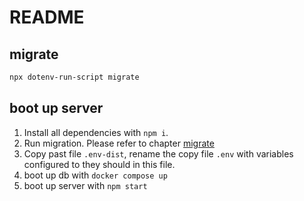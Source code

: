 # README

## migrate

```sh
npx dotenv-run-script migrate
```

## boot up server

1. Install all dependencies with `npm i`.
2. Run migration. Please refer to chapter [migrate](#migrate)
3. Copy past file `.env-dist`, rename the copy file `.env` with variables configured to they should in this file.
4. boot up db with `docker compose up`
5. boot up server with `npm start`
